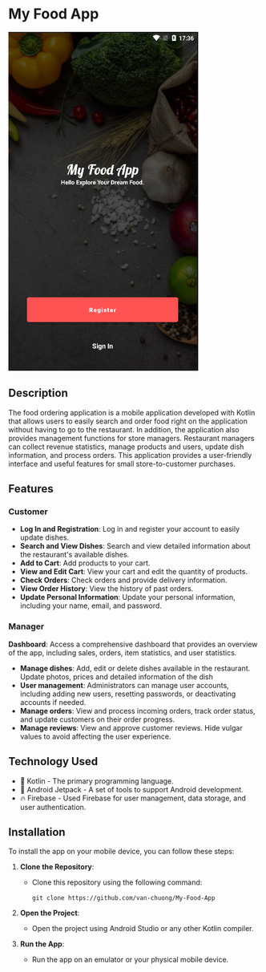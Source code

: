 # My Food App
![App Screenshot](images/app_screenshot1.png)

## Description
The food ordering application is a mobile application developed with Kotlin that allows users to easily search and order food right on the application without having to go to the restaurant. In addition, the application also provides management functions for store managers. Restaurant managers can collect revenue statistics, manage products and users, update dish information, and process orders. This application provides a user-friendly interface and useful features for small store-to-customer purchases.

## Features

### Customer
- **Log In and Registration**: Log in and register your account to easily update dishes.
- **Search and View Dishes**: Search and view detailed information about the restaurant's available dishes.
- **Add to Cart**: Add products to your cart.
- **View and Edit Cart**: View your cart and edit the quantity of products.
- **Check Orders**: Check orders and provide delivery information.
- **View Order History**: View the history of past orders.
- **Update Personal Information**: Update your personal information, including your name, email, and password.

### Manager
**Dashboard**: Access a comprehensive dashboard that provides an overview of the app, including sales, orders, item statistics, and user statistics.
- **Manage dishes**: Add, edit or delete dishes available in the restaurant. Update photos, prices and detailed information of the dish
- **User management**: Administrators can manage user accounts, including adding new users, resetting passwords, or deactivating accounts if needed.
- **Manage orders**: View and process incoming orders, track order status, and update customers on their order progress.
- **Manage reviews**: View and approve customer reviews. Hide vulgar values to avoid affecting the user experience.

## Technology Used

- :rocket: Kotlin - The primary programming language.
- :toolbox: Android Jetpack - A set of tools to support Android development.
- :fire: Firebase - Used Firebase for user management, data storage, and user authentication.

## Installation

To install the app on your mobile device, you can follow these steps:

1. **Clone the Repository**:
   - Clone this repository using the following command:
     ```
     git clone https://github.com/van-chuong/My-Food-App
     ```

2. **Open the Project**:
   - Open the project using Android Studio or any other Kotlin compiler.

3. **Run the App**:
   - Run the app on an emulator or your physical mobile device.
